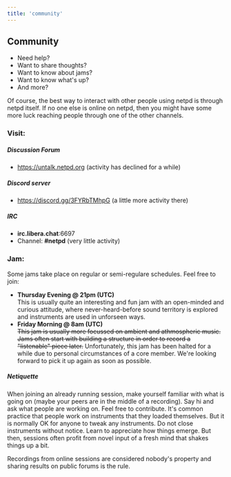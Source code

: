 ```yaml
---
title: 'community'
---
```


## Community

  * Need help?
  * Want to share thoughts?
  * Want to know about jams?
  * Want to know what's up?
  * And more?

Of course, the best way to interact with other people using netpd is through
netpd itself. If no one else is online on netpd, then you might have some
more luck reaching people through one of the other channels.

### Visit:

##### Discussion Forum

- https://untalk.netpd.org (activity has declined for a while)

##### Discord server

- https://discord.gg/3FYRbTMhpG (a little more activity there)

##### IRC

- **irc.libera.chat**:6697
- Channel: **#netpd** (very little activity)

### Jam:

Some jams take place on regular or semi-regulare schedules. Feel free
to join:

- **Thursday Evening @ 21pm (UTC)**  
  This is usually quite an interesting and fun jam with an open-minded
  and curious attitude, where never-heard-before sound territory is
  explored and instruments are used in unforseen ways.
- **Friday Morning @ 8am (UTC)**  
  ~~This jam is usually more focussed on ambient and athmospheric music.
  Jams often start with building a structure in order to record a
  "listenable" piece later.~~ Unfortunately, this jam has been halted
  for a while due to personal circumstances of a core member.
  We're looking forward to pick it up again as soon as possible.

##### Netiquette
When joining an already running session, make yourself familiar with
what is going on (maybe your peers are in the middle of a recording).
Say hi and ask what people are working on. Feel free to contribute.
It's common practice that people work on instruments that they loaded
themselves. But it is normally OK for anyone to tweak any instruments.
Do not close instruments without notice. Learn to appreciate how
things emerge. But then, sessions often profit from novel input of a
fresh mind that shakes things up a bit.

Recordings from online sessions are considered nobody's property and
sharing results on public forums is the rule.
